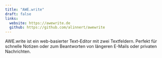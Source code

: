 ```yaml
---
title: "AWE.write"
draft: false
links:
  website: https://awewrite.de
  github: https://github.com/alinnert/awewrite
---
```


AWE.write ist ein web-basierter Text-Editor mit zwei Textfeldern. Perfekt für schnelle Notizen oder zum Beantworten von längeren E-Mails oder privaten Nachrichten.